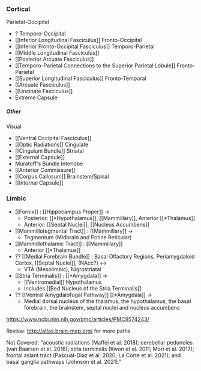 ### Cortical
Parietal-Occipital
- ?
Temporo-Occipital
- [[Inferior Longitudinal Fasciculus]]
Fronto-Occipital
- [[Inferior Fronto-Occipital Fasciculus]]
Temporo-Parietal
- [[Middle Longitudinal Fasciculus]]
- [[Posterior Arcuate Fasciculus]]
- [[Temporo-Parietal Connections to the Superior Parietal Lobule]]
Fronto-Parietal
- [[Superior Longitudinal Fasciculus]]
Fronto-Temporal
- [[Arcuate Fasciculus]]
- [[Uncinate Fasciculus]]
- Extreme Capsule
##### Other
Visual
- [[Ventral Occipital Fasciculus]]
- [[Optic Radiations]]
Cingulate
- [[Cingulum Bundle]]
Striatal
- [[External Capsule]]
- Muratoff's Bundle
Interlobe
- [[Anterior Commissure]]
- [[Corpus Callosum]]
Brainstem/Spinal
- [[Internal Capsule]]

### Limbic
- [[Fornix]] : [[Hippocampus Proper]] -> 
	- Posterior: [[*Hypothalamus]], [[Mammillary]], Anterior [[*Thalamus]]
	- Anterior: [[Septal Nuclei]], [[Nucleus Accumbens]]
- [[Mammillotegmental Tract]] : [[Mammillary]] -> 
	- Tegmentum (Midbrain and Potine Reticular)
- [[Mammillothalamic Tract]] : [[Mammillary]]
	- Anterior [[*Thalamus]]
- ?? [[Medial Forebrain Bundle]] : Basal Olfactory Regions, Periamygdaloid Cortex, [[Septal Nuclei]], (NAcc?) <->
	- VTA (Mesolimbic), Nigrostriatal
- [[Stria Terminalis]] : [[*Amygdala]] ->
	- [[Ventromedial]] Hypothalamus
	- Includes [[Bed Nucleus of the Stria Terminalis]]
- ?? [[Ventral Amygdalofugal Pathway]] [[*Amygdala]] ->
	- Medial dorsal nucleus of the thalamus, the hypothalamus, the basal forebrain, the brainstem, septal nuclei and nucleus accumbens






https://www.ncbi.nlm.nih.gov/pmc/articles/PMC9574243/

Review: http://atlas.brain-map.org/ for more paths

Not Covered: "acoustic radiations (Maffei et al. 2018); cerebellar peduncles (van Baarsen et al. 2016); stria terminalis (Kwon et al. 2011; Mori et al. 2017); frontal aslant tract (Pascual-Diaz et al. 2020; La Corte et al. 2021); and basal ganglia pathways (Johnson et al. 2021)."
